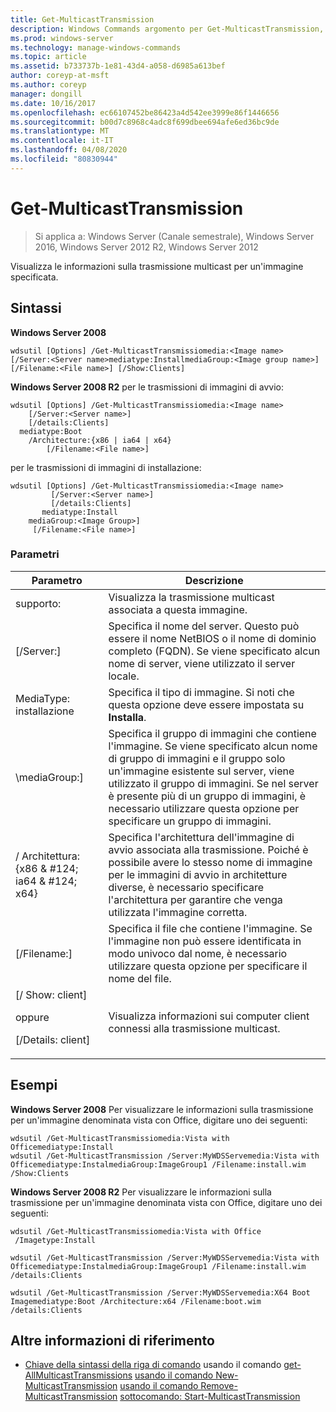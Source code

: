 ```yaml
---
title: Get-MulticastTransmission
description: Windows Commands argomento per Get-MulticastTransmission, che visualizza informazioni sulla trasmissione multicast per un'immagine specificata.
ms.prod: windows-server
ms.technology: manage-windows-commands
ms.topic: article
ms.assetid: b733737b-1e81-43d4-a058-d6985a613bef
author: coreyp-at-msft
ms.author: coreyp
manager: dongill
ms.date: 10/16/2017
ms.openlocfilehash: ec66107452be86423a4d542ee3999e86f1446656
ms.sourcegitcommit: b00d7c8968c4adc8f699dbee694afe6ed36bc9de
ms.translationtype: MT
ms.contentlocale: it-IT
ms.lasthandoff: 04/08/2020
ms.locfileid: "80830944"
---
```

# <a name="get-multicasttransmission"></a>Get-MulticastTransmission

>Si applica a: Windows Server (Canale semestrale), Windows Server 2016, Windows Server 2012 R2, Windows Server 2012

Visualizza le informazioni sulla trasmissione multicast per un'immagine specificata.

## <a name="syntax"></a>Sintassi
**Windows Server 2008**
```
wdsutil [Options] /Get-MulticastTransmissiomedia:<Image name> [/Server:<Server name>mediatype:InstallmediaGroup:<Image group name>] 
[/Filename:<File name>] [/Show:Clients]
```
**Windows Server 2008 R2** per le trasmissioni di immagini di avvio:
```
wdsutil [Options] /Get-MulticastTransmissiomedia:<Image name>
    [/Server:<Server name>]
    [/details:Clients]
  mediatype:Boot
    /Architecture:{x86 | ia64 | x64}
        [/Filename:<File name>]
```
per le trasmissioni di immagini di installazione:
```
wdsutil [Options] /Get-MulticastTransmissiomedia:<Image name>
         [/Server:<Server name>]
         [/details:Clients]
       mediatype:Install
    mediaGroup:<Image Group>]
     [/Filename:<File name>]
```
### <a name="parameters"></a>Parametri
|Parametro|Descrizione|
|-------|--------|
supporto:<Image name>|Visualizza la trasmissione multicast associata a questa immagine.|
|[/Server:<Server name>]|Specifica il nome del server. Questo può essere il nome NetBIOS o il nome di dominio completo (FQDN). Se viene specificato alcun nome di server, viene utilizzato il server locale.|
MediaType: installazione|Specifica il tipo di immagine. Si noti che questa opzione deve essere impostata su **Installa**.|
|\mediaGroup:<Image group name>]|Specifica il gruppo di immagini che contiene l'immagine. Se viene specificato alcun nome di gruppo di immagini e il gruppo solo un'immagine esistente sul server, viene utilizzato il gruppo di immagini. Se nel server è presente più di un gruppo di immagini, è necessario utilizzare questa opzione per specificare un gruppo di immagini.|
|/ Architettura: {x86 & #124; ia64 & #124; x64}|Specifica l'architettura dell'immagine di avvio associata alla trasmissione. Poiché è possibile avere lo stesso nome di immagine per le immagini di avvio in architetture diverse, è necessario specificare l'architettura per garantire che venga utilizzata l'immagine corretta.|
|[/Filename:<File name>]|Specifica il file che contiene l'immagine. Se l'immagine non può essere identificata in modo univoco dal nome, è necessario utilizzare questa opzione per specificare il nome del file.|
|[/ Show: client]<p>oppure<p>[/Details: client]|Visualizza informazioni sui computer client connessi alla trasmissione multicast.|
## <a name="examples"></a><a name=BKMK_examples></a>Esempi
**Windows Server 2008** Per visualizzare le informazioni sulla trasmissione per un'immagine denominata vista con Office, digitare uno dei seguenti:
```
wdsutil /Get-MulticastTransmissiomedia:Vista with Officemediatype:Install
wdsutil /Get-MulticastTransmission /Server:MyWDSServemedia:Vista with Officemediatype:InstalmediaGroup:ImageGroup1 /Filename:install.wim /Show:Clients
```
**Windows Server 2008 R2** Per visualizzare le informazioni sulla trasmissione per un'immagine denominata vista con Office, digitare uno dei seguenti:
```
wdsutil /Get-MulticastTransmissiomedia:Vista with Office
 /Imagetype:Install
```
```
wdsutil /Get-MulticastTransmission /Server:MyWDSServemedia:Vista with Officemediatype:InstalmediaGroup:ImageGroup1 /Filename:install.wim /details:Clients
```
```
wdsutil /Get-MulticastTransmission /Server:MyWDSServemedia:X64 Boot Imagemediatype:Boot /Architecture:x64 /Filename:boot.wim /details:Clients
```
## <a name="additional-references"></a>Altre informazioni di riferimento
- [Chiave della sintassi della riga di comando](command-line-syntax-key.md)
usando il comando [get-AllMulticastTransmissions](using-the-get-allmulticasttransmissions-command.md)
[usando il comando New-MulticastTransmission](using-the-new-multicasttransmission-command.md)
[usando il comando Remove-MulticastTransmission](using-the-remove-multicasttransmission-command.md)
[sottocomando: Start-MulticastTransmission](subcommand-start-multicasttransmission.md)
